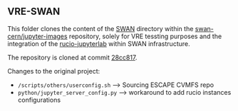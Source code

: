 ## VRE-SWAN


This folder clones the content of the 
[SWAN](https://github.com/swan-cern/jupyter-images/tree/main/swan)
directory within the [swan-cern/jupyter-images](https://github.com/swan-cern/jupyter-images)
repository, solely for VRE tessting purposes and the integration of the 
[rucio-jupyterlab](https://github.com/rucio/jupyterlab-extension) within
SWAN infrastructure.

The repository is cloned at commit [28cc817](https://github.com/swan-cern/jupyter-images/commit/28cc817573674ee7287bd077eacd35752e4747b5).

Changes to the original project:
 - `/scripts/others/userconfig.sh` --> Sourcing ESCAPE CVMFS repo
 - `python/jupyter_server_config.py` --> workaround to add rucio instances configurations